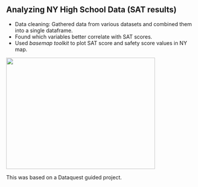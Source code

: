 
## Analyzing NY High School Data (SAT results)

* Data cleaning: Gathered data from various datasets and combined them into a single dataframe.
* Found which variables better correlate with SAT scores.
* Used *basemap toolkit* to plot SAT score and safety score values in NY map.

<img src="https://github.com/AngelosTheodorakis/Data_Analysis_Projects/blob/master/images/Sat_scores.png" width="400" height="300" />


This was based on a Dataquest guided project.

